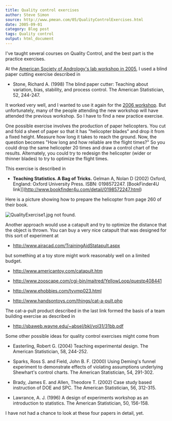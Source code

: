 ```yaml
---
title: Quality control exercises
author: Steve Simon
source: http://www.pmean.com/05/QualityControlExercises.html
date: 2005-09-01
category: Blog post
tags: Quality control
output: html_document
---
```


I've taught several courses on Quality Control, and the best part is
the practice exercises.

<!---More--->

At the [American Society of Andrology's lab workshop in
2005](http://www.andrologysociety.com/meetings/alw.program2005.asp), I
used a blind paper cutting exercise described in

-   Stone, Richard A. (1998) The blind paper cutter: Teaching about
    variation, bias, stability, and process control. The American
    Statistician, 52, 244-247.

It worked very well, and I wanted to use it again for the [2006
workshop](http://www.andrologysociety.com/meetings/future.aspx). But
unfortunately, many of the people attending the new workshop will have
attended the previous workshop. So I have to find a new practice
exercise.

One possible exercise involves the production of paper helicopters. You
cut and fold a sheet of paper so that it has "helicopter blades" and
drop it from a fixed height. Measure how long it takes to reach the
ground. Now, the question becomes "How long and how reliable are the
flight times?" So you could drop the same helicopter 20 times and draw
a control chart of the results. Alternately, you could try to redesign
the helicopter (wider or thinner blades) to try to optimize the flight
times.

This exercise is described in

-   **Teaching Statistics. A Bag of Tricks.** Gelman A, Nolan D (2002)
    Oxford, England: Oxford University Press. ISBN: 0198572247.
    [BookFinder4U
    link]](http://www.bookfinder4u.com/detail/0198572247.html)

Here is a picture showing how to prepare the helicopter from page 260 of
their book.

![QualityExercise1.jpg not found.](http://www.pmean.com/images/images/05/QualityControlExercises01.png)

Another approach would use a catapult and try to optimize the distance
that the object is thrown. You can buy a very nice catapult that was
designed for this sort of experiment at

-   <http://www.airacad.com/TrainingAidStatapult.aspx>

but something at a toy store might work reasonably well on a limited
budget.

-   <http://www.americantoy.com/catapult.htm>

-   <http://www.zooscape.com/cgi-bin/maitred/YellowLoop/questp408441>

-   <http://www.ehobbies.com/tyvmp023.html>

-   <http://www.handsontoys.com/things/cat-a-pult.php>

The cat-a-pult product described in the last link formed the basis of a
team building exercise as described in

-   <http://sbaweb.wayne.edu/~absel/bkl/vol31/31bb.pdf>

Some other possible ideas for quality control exercises might come from

-   Easterling, Robert G. (2004) Teaching experimental design. The
    American Statistician, 58, 244-252.
    
-   Sparks, Ross S. and Field, John B. F. (2000) Using Deming's funnel
    experiment to demonstrate effects of violating assumptions
    underlying Shewhart's control charts. The American Statistician,
    54, 291-302.
    
-   Brady, James E. and Allen, Theodore T. (2002) Case study based
    instruction of DOE and SPC. The American Statistician, 56, 312-315.
    
-   Lawrance, A. J. (1996) A design of experiments workshop as an
    introduction to statistics.
    The American Statistician, 50, 156-158.

I have not had a chance to look at these four papers in detail, yet.

